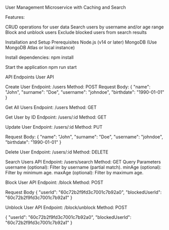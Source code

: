 User Management Microservice with Caching and Search

Features:

CRUD operations for user data
Search users by username and/or age range
Block and unblock users
Exclude blocked users from search results

Installation and Setup
Prerequisites
Node.js (v14 or later)
MongoDB (Use MongoDB Atlas or local instance)


Install dependencies:
npm install

Start the application
npm run start

API Endpoints
User API


Create User
Endpoint: /users
Method: POST
Request Body:
{
  "name": "John",
  "surname": "Doe",
  "username": "johndoe",
  "birthdate": "1990-01-01"
}


Get All Users
Endpoint: /users
Method: GET


Get User by ID
Endpoint: /users/:id
Method: GET

Update User
Endpoint: /users/:id
Method: PUT

Request Body:
{
  "name": "John",
  "surname": "Doe",
  "username": "johndoe",
  "birthdate": "1990-01-01"
}



Delete User
Endpoint: /users/:id
Method: DELETE



Search Users API
Endpoint: /users/search
Method: GET
Query Parameters
username (optional): Filter by username (partial match).
minAge (optional): Filter by minimum age.
maxAge (optional): Filter by maximum age.


Block User API
Endpoint: /block
Method: POST

Request Body
{
  "userId": "60c72b2f9fd3c7001c7b92a0",
  "blockedUserId": "60c72b2f9fd3c7001c7b92a1"
}


Unblock User API
Endpoint: /block/unblock
Method: POST

{
  "userId": "60c72b2f9fd3c7001c7b92a0",
  "blockedUserId": "60c72b2f9fd3c7001c7b92a1"
}



